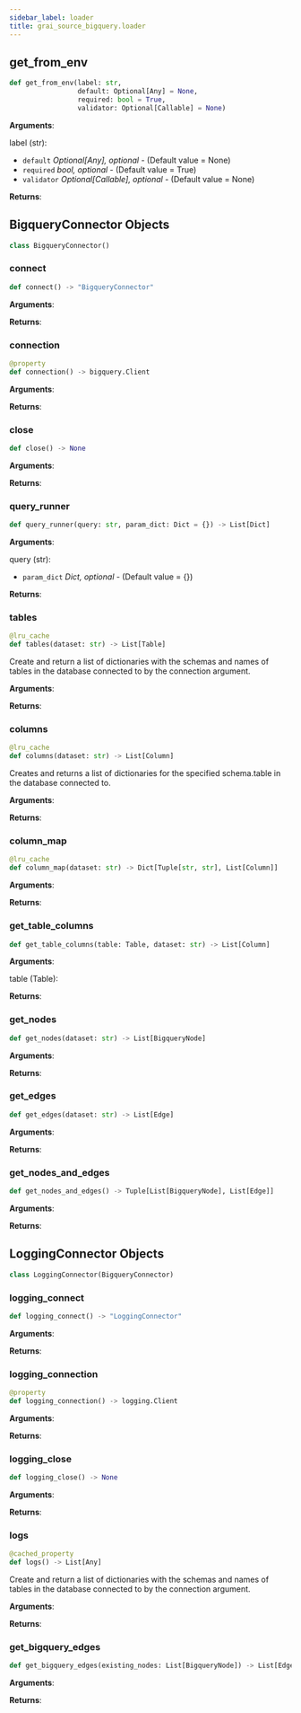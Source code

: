 ```yaml
---
sidebar_label: loader
title: grai_source_bigquery.loader
---
```


## get\_from\_env

```python
def get_from_env(label: str,
                 default: Optional[Any] = None,
                 required: bool = True,
                 validator: Optional[Callable] = None)
```

**Arguments**:

  label (str):
- `default` _Optional[Any], optional_ - (Default value = None)
- `required` _bool, optional_ - (Default value = True)
- `validator` _Optional[Callable], optional_ - (Default value = None)


**Returns**:



## BigqueryConnector Objects

```python
class BigqueryConnector()
```



### connect

```python
def connect() -> "BigqueryConnector"
```

**Arguments**:



**Returns**:



### connection

```python
@property
def connection() -> bigquery.Client
```

**Arguments**:



**Returns**:



### close

```python
def close() -> None
```

**Arguments**:



**Returns**:



### query\_runner

```python
def query_runner(query: str, param_dict: Dict = {}) -> List[Dict]
```

**Arguments**:

  query (str):
- `param_dict` _Dict, optional_ - (Default value = {})


**Returns**:



### tables

```python
@lru_cache
def tables(dataset: str) -> List[Table]
```

Create and return a list of dictionaries with the
schemas and names of tables in the database
connected to by the connection argument.

**Arguments**:



**Returns**:



### columns

```python
@lru_cache
def columns(dataset: str) -> List[Column]
```

Creates and returns a list of dictionaries for the specified
schema.table in the database connected to.

**Arguments**:



**Returns**:



### column\_map

```python
@lru_cache
def column_map(dataset: str) -> Dict[Tuple[str, str], List[Column]]
```

**Arguments**:



**Returns**:



### get\_table\_columns

```python
def get_table_columns(table: Table, dataset: str) -> List[Column]
```

**Arguments**:

  table (Table):


**Returns**:



### get\_nodes

```python
def get_nodes(dataset: str) -> List[BigqueryNode]
```

**Arguments**:



**Returns**:



### get\_edges

```python
def get_edges(dataset: str) -> List[Edge]
```

**Arguments**:



**Returns**:



### get\_nodes\_and\_edges

```python
def get_nodes_and_edges() -> Tuple[List[BigqueryNode], List[Edge]]
```

**Arguments**:



**Returns**:



## LoggingConnector Objects

```python
class LoggingConnector(BigqueryConnector)
```



### logging\_connect

```python
def logging_connect() -> "LoggingConnector"
```

**Arguments**:



**Returns**:



### logging\_connection

```python
@property
def logging_connection() -> logging.Client
```

**Arguments**:



**Returns**:



### logging\_close

```python
def logging_close() -> None
```

**Arguments**:



**Returns**:



### logs

```python
@cached_property
def logs() -> List[Any]
```

Create and return a list of dictionaries with the
schemas and names of tables in the database
connected to by the connection argument.

**Arguments**:



**Returns**:



### get\_bigquery\_edges

```python
def get_bigquery_edges(existing_nodes: List[BigqueryNode]) -> List[Edge]
```

**Arguments**:



**Returns**:

